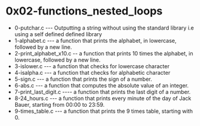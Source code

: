 # 0x02-functions_nested_loops
* 0-putchar.c --- Outputting a string without using the standard library i.e using a self defined defined library
* 1-alphabet.c --- a function that prints the alphabet, in lowercase, followed by a new line.
* 2-print_alphabet_x10.c -- a function that prints 10 times the alphabet, in lowercase, followed by a new line.
* 3-islower.c --- a function that checks for lowercase character
* 4-isalpha.c --- a function that checks for alphabetic character
* 5-sign.c ---  a function that prints the sign of a number.
* 6-abs.c --- a function that computes the absolute value of an integer.
* 7-print_last_digit.c ---- a function that prints the last digit of a number.
* 8-24_hours.c --- a function that prints every minute of the day of Jack Bauer, starting from 00:00 to 23:59.
* 9-times_table.c --- a function that prints the 9 times table, starting with 0.

